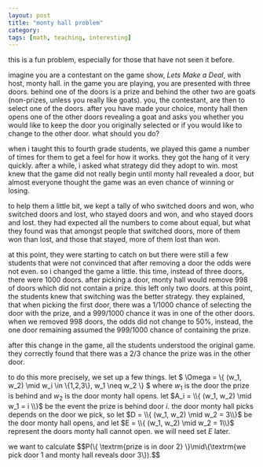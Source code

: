 ```yaml
---
layout: post
title: "monty hall problem"
category: 
tags: [math, teaching, interesting]
---
```


this is a fun problem, especially for those that have not seen it
before.

imagine you are a contestant on the game show, *Lets Make a Deal*,
with host, monty hall. in the game you are playing, you are presented with
three doors. behind one of the doors is a prize and behind the other
two are goats (non-prizes, unless you really like goats). you, the
contestant, are then to select one of the doors. after you have made
your choice, monty hall then opens one of the other doors revealing a
goat and asks you whether you would like to keep the door you
originally selected or if you would like to change to the other door.
what should you do?

when i taught this to fourth grade students, we played this game a
number of times for them to get a feel for how it works. they got the
hang of it very quickly. after a while, i asked what strategy did they
adopt to win. most knew that the game did not really begin until monty
hall revealed a door, but almost everyone thought the game was an even
chance of winning or losing.

to help them a little bit, we kept a tally of who switched doors and
won, who switched doors and lost, who stayed doors and won, and who
stayed doors and lost. they had expected all the numbers to come about
equal, but what they found was that amongst people that switched
doors, more of them won than lost, and those that stayed, more of them
lost than won.

at this point, they were starting to catch on but there were still a
few students that were not convinced that after removing a door the
odds were not even. so i changed the game a little. this time, instead
of three doors, there were 1000 doors. after picking a door, monty
hall would remove 998 of doors which did not contain a prize. this
left only two doors. at this point, the students knew that switching
was the better strategy. they explained, that when picking the first
door, there was a 1/1000 chance of selecting the door with the prize,
and a 999/1000 chance it was in one of the other doors. when we
removed 998 doors, the odds did not change to 50%, instead, the one
door remaining assumed the 999/1000 chance of containing the prize.

after this change in the game, all the students understood the
original game. they correctly found that there was a 2/3
chance the prize was in the other door.

to do this more precisely, we set up a few things. let
$ \Omega = \\{ (w_1, w_2) \mid w_i \in \\{1,2,3\\}, w_1 \neq w_2 \\} $
where $w_1$ is the door the prize is behind and $w_2$ is the door
monty hall opens. let $A_i = \\{ (w_1, w_2) \mid w_1 = i \\}$ be the
event the prize is behind door $i$. the door monty hall picks depends
on the door we pick, so let
$D = \\{ (w_1, w_2) \mid w_2 = 3\\}$
be the door monty hall opens, and let
$E = \\{ (w_1, w_2) \mid w_2 = 1\\}$
represent the doors monty hall cannot open. we will need set $E$
later.

we want to calculate 
$$P(\\{ \textrm{prize is in door 2} \\}\mid\\{\textrm{we pick door 1
and monty hall reveals door 3\\}).$$
